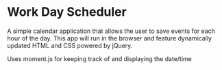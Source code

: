 # Work Day Scheduler

A simple calendar application that allows the user to save events for each hour of the day. This app will run in the browser and feature dynamically updated HTML and CSS powered by jQuery.

Uses moment.js for keeping track of and displaying the date/time